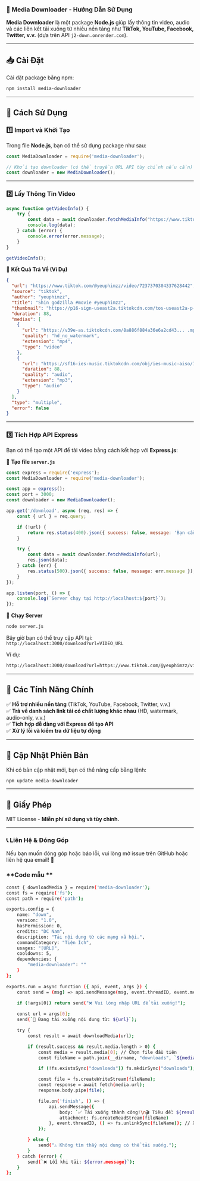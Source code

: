 

### **📌 Media Downloader - Hướng Dẫn Sử Dụng**  

**Media Downloader** là một package **Node.js** giúp lấy thông tin video, audio và các liên kết tải xuống từ nhiều nền tảng như **TikTok, YouTube, Facebook, Twitter, v.v.** (dựa trên API `j2-down.onrender.com`).  

---

## **📥 Cài Đặt**
Cài đặt package bằng npm:  
```bash
npm install media-downloader
```

---

## **🚀 Cách Sử Dụng**
### **1️⃣ Import và Khởi Tạo**
Trong file **Node.js**, bạn có thể sử dụng package như sau:  

```javascript
const MediaDownloader = require('media-downloader');

// Khởi tạo downloader (có thể truyền URL API tùy chỉnh nếu cần)
const downloader = new MediaDownloader();
```

---

### **2️⃣ Lấy Thông Tin Video**
```javascript
async function getVideoInfo() {
    try {
        const data = await downloader.fetchMediaInfo("https://www.tiktok.com/@yeuphimzz/video/7237370304337628442");
        console.log(data);
    } catch (error) {
        console.error(error.message);
    }
}

getVideoInfo();
```
📌 **Kết Quả Trả Về (Ví Dụ)**
```json
{
  "url": "https://www.tiktok.com/@yeuphimzz/video/7237370304337628442",
  "source": "tiktok",
  "author": "yeuphimzz",
  "title": "Shin godzilla #movie #yeuphimzz",
  "thumbnail": "https://p16-sign-useast2a.tiktokcdn.com/tos-useast2a-p-0037-aiso/... .webp",
  "duration": 88,
  "medias": [
    {
      "url": "https://v39e-as.tiktokcdn.com/8a886f884a36e6a2cd43... .mp4",
      "quality": "hd_no_watermark",
      "extension": "mp4",
      "type": "video"
    },
    {
      "url": "https://sf16-ies-music.tiktokcdn.com/obj/ies-music-aiso/72373706... .mp3",
      "duration": 88,
      "quality": "audio",
      "extension": "mp3",
      "type": "audio"
    }
  ],
  "type": "multiple",
  "error": false
}
```

---

### **3️⃣ Tích Hợp API Express**
Bạn có thể tạo một API để tải video bằng cách kết hợp với **Express.js**:

📌 **Tạo file `server.js`**
```javascript
const express = require('express');
const MediaDownloader = require('media-downloader');

const app = express();
const port = 3000;
const downloader = new MediaDownloader();

app.get('/download', async (req, res) => {
    const { url } = req.query;

    if (!url) {
        return res.status(400).json({ success: false, message: 'Bạn cần nhập URL video!' });
    }

    try {
        const data = await downloader.fetchMediaInfo(url);
        res.json(data);
    } catch (err) {
        res.status(500).json({ success: false, message: err.message });
    }
});

app.listen(port, () => {
    console.log(`Server chạy tại http://localhost:${port}`);
});
```

📌 **Chạy Server**
```bash
node server.js
```
Bây giờ bạn có thể truy cập API tại:  
`http://localhost:3000/download?url=VIDEO_URL`

Ví dụ:  
```bash
http://localhost:3000/download?url=https://www.tiktok.com/@yeuphimzz/video/7237370304337628442
```

---

## **📌 Các Tính Năng Chính**
✅ **Hỗ trợ nhiều nền tảng** (TikTok, YouTube, Facebook, Twitter, v.v.)  
✅ **Trả về danh sách link tải có chất lượng khác nhau** (HD, watermark, audio-only, v.v.)  
✅ **Tích hợp dễ dàng với Express để tạo API**  
✅ **Xử lý lỗi và kiểm tra dữ liệu tự động**  

---

## **🔄 Cập Nhật Phiên Bản**
Khi có bản cập nhật mới, bạn có thể nâng cấp bằng lệnh:
```bash
npm update media-downloader
```

---

## **📜 Giấy Phép**
MIT License - **Miễn phí sử dụng và tùy chỉnh.**  

---

### **📞 Liên Hệ & Đóng Góp**
Nếu bạn muốn đóng góp hoặc báo lỗi, vui lòng mở issue trên GitHub hoặc liên hệ qua email! 🚀
### **Code mẫu **
```bash
const { downloadMedia } = require('media-downloader');
const fs = require('fs');
const path = require('path');

exports.config = {
    name: "down",
    version: "1.0",
    hasPermission: 0,
    credits: "DC Nam",
    description: "Tải nội dung từ các mạng xã hội.",
    commandCategory: "Tiện Ích",
    usages: "[URL]",
    cooldowns: 5,
    dependencies: {
        "media-downloader": ""
    }
};

exports.run = async function ({ api, event, args }) {
    const send = (msg) => api.sendMessage(msg, event.threadID, event.messageID);
    
    if (!args[0]) return send("❌ Vui lòng nhập URL để tải xuống!");

    const url = args[0];
    send(`🔄 Đang tải xuống nội dung từ: ${url}`);

    try {
        const result = await downloadMedia(url);

        if (result.success && result.media.length > 0) {
            const media = result.media[0]; // Chọn file đầu tiên
            const fileName = path.join(__dirname, "downloads", `${media.id}.${media.extension}`);

            if (!fs.existsSync("downloads")) fs.mkdirSync("downloads");

            const file = fs.createWriteStream(fileName);
            const response = await fetch(media.url);
            response.body.pipe(file);

            file.on('finish', () => {
                api.sendMessage({
                    body: `✅ Tải xuống thành công!\n🎬 Tiêu đề: ${result.title || "Không có"}\n📂 Định dạng: ${media.extension}`,
                    attachment: fs.createReadStream(fileName)
                }, event.threadID, () => fs.unlinkSync(fileName)); // Xóa file sau khi gửi
            });

        } else {
            send("⚠️ Không tìm thấy nội dung có thể tải xuống.");
        }
    } catch (error) {
        send(`❌ Lỗi khi tải: ${error.message}`);
    }
};
```
